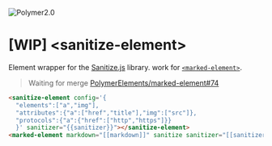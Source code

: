 ![Polymer2.0](https://img.shields.io/badge/Polymer-2.0-blue.svg)

# [WIP] &lt;sanitize-element&gt;

Element wrapper for the [Sanitize.js](https://github.com/gbirke/Sanitize.js) library.
work for [`<marked-element>`](https://github.com/polymerelements/marked-element).

> Waiting for merge [PolymerElements/marked-element#74](https://github.com/PolymerElements/marked-element/pull/74)

``` html
<sanitize-element config='{
  "elements":["a","img"],
  "attributes":{"a":["href","title"],"img":["src"]},
  "protocols":{"a":{"href":["http","https"]}}
  }' sanitizer="{{sanitizer}}"></sanitize-element>
<marked-element markdown="[[markdown]]" sanitize sanitizer="[[sanitizer]]">
```
